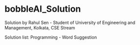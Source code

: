 # bobbleAI_Solution

Solution by Rahul Sen - Student of University of Engineering and Management, Kolkata, CSE Stream


Solution list:
Programming - Word Suggestion
